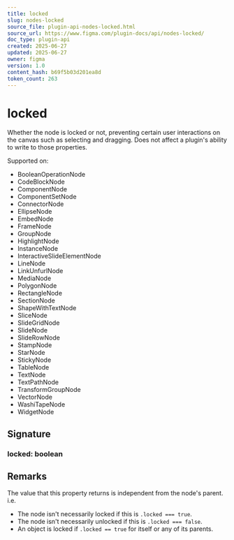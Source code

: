 ```yaml
---
title: locked
slug: nodes-locked
source_file: plugin-api-nodes-locked.html
source_url: https://www.figma.com/plugin-docs/api/nodes-locked/
doc_type: plugin-api
created: 2025-06-27
updated: 2025-06-27
owner: figma
version: 1.0
content_hash: b69f5b03d201ea8d
token_count: 263
---
```

# locked

Whether the node is locked or not, preventing certain user interactions on the canvas such as selecting and dragging. Does not affect a plugin's ability to write to those properties.

 Supported on:

- BooleanOperationNode
- CodeBlockNode
- ComponentNode
- ComponentSetNode
- ConnectorNode
- EllipseNode
- EmbedNode
- FrameNode
- GroupNode
- HighlightNode
- InstanceNode
- InteractiveSlideElementNode
- LineNode
- LinkUnfurlNode
- MediaNode
- PolygonNode
- RectangleNode
- SectionNode
- ShapeWithTextNode
- SliceNode
- SlideGridNode
- SlideNode
- SlideRowNode
- StampNode
- StarNode
- StickyNode
- TableNode
- TextNode
- TextPathNode
- TransformGroupNode
- VectorNode
- WashiTapeNode
- WidgetNode

## Signature

### locked: boolean

## Remarks

The value that this property returns is independent from the node's parent. i.e.

- The node isn't necessarily locked if this is `.locked === true`.
- The node isn't necessarily unlocked if this is `.locked === false`.
- An object is locked if `.locked == true` for itself or any of its parents.